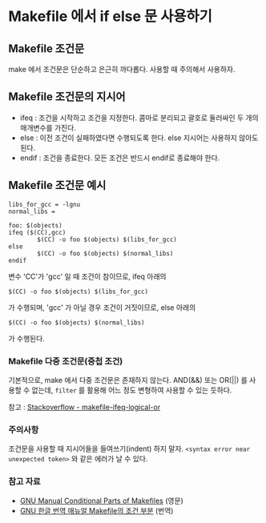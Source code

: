 # Makefile 에서 if else 문 사용하기

## Makefile 조건문
make 에서 조건문은 단순하고 은근히 까다롭다. 사용할 때 주의해서 사용하자.


## Makefile 조건문의 지시어
- ifeq : 조건을 시작하고 조건을 지정한다. 콤마로 분리되고 괄호로 둘러싸인 두 개의 매개변수를 가진다.
- else : 이전 조건이 실패하였다면 수행되도록 한다. else 지시어는 사용하지 않아도 된다.
- endif : 조건을 종료한다. 모든 조건은 반드시 endif로 종료해야 한다. 

## Makefile 조건문 예시
    libs_for_gcc = -lgnu
    normal_libs =

    foo: $(objects)
    ifeq ($(CC),gcc)
            $(CC) -o foo $(objects) $(libs_for_gcc)
    else
            $(CC) -o foo $(objects) $(normal_libs)
    endif

변수 'CC'가 'gcc' 일 때 조건이 참이므로, ifeq 아래의

    $(CC) -o foo $(objects) $(libs_for_gcc)

가 수행되며, 'gcc' 가 아닐 경우 조건이 거짓이므로, else 아래의
    
    $(CC) -o foo $(objects) $(normal_libs)

가 수행된다.

### Makefile 다중 조건문(중첩 조건)
기본적으로, make 에서 다중 조건문은 존재하지 않는다.
AND(&&) 또는 OR(||) 를 사용할 수 없는데, `filter` 를 활용해 어느 정도 변형하여 사용할 수 있는 듯하다. 

참고 : [Stackoverflow - makefile-ifeq-logical-or](https://stackoverflow.com/questions/7656425/makefile-ifeq-logical-or)

### 주의사항
조건문을 사용할 때 지시어들을 들여쓰기(indent) 하지 말자. `<syntax error near unexpected token>` 와 같은 에러가 날 수 있다.

### 참고 자료
- [GNU Manual Conditional Parts of Makefiles](http://web.mit.edu/gnu/doc/html/make_7.html#SEC68) (영문)
- [GNU 한글 번역 매뉴얼 Makefile의 조건 부분](http://korea.gnu.org/manual/release/make/make-sjp/make-ko_7.html#SEC71) (번역)